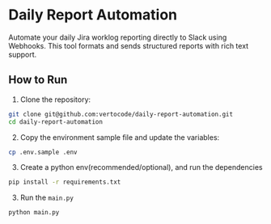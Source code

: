 # Daily Report Automation

Automate your daily Jira worklog reporting directly to Slack using Webhooks. This tool formats and sends structured reports with rich text support.

## How to Run

1. Clone the repository:
```bash
git clone git@github.com:vertocode/daily-report-automation.git
cd daily-report-automation
```
   
2. Copy the environment sample file and update the variables:

```bash
cp .env.sample .env
```

3. Create a python env(recommended/optional), and run the dependencies

```bash
pip install -r requirements.txt
```

3. Run the `main.py`

```bash
python main.py
```
